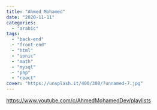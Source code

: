 ```yaml
---
title: "Ahmed Mohamed"
date: "2020-11-11"
categories:
  - "arabic"
tags:
  - "back-end"
  - "front-end"
  - "html"
  - "ionic"
  - "math"
  - "mysql"
  - "php"
  - "react"
cover: "https://unsplash.it/400/300/?unnamed-7.jpg"
---
```


https://www.youtube.com/c/AhmedMohamedDev/playlists
